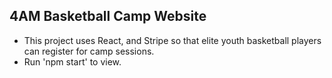 ## 4AM Basketball Camp Website

* This project uses React, and Stripe so that elite youth basketball players can register for camp sessions. 
* Run 'npm start' to view.